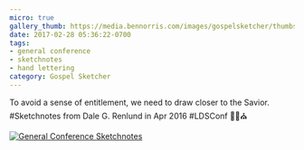 ```yaml
---
micro: true
gallery_thumb: https://media.bennorris.com/images/gospelsketcher/thumbs/apr-16-1-renlund.jpg
date: 2017-02-28 05:36:22-0700
tags:
- general conference
- sketchnotes
- hand lettering
category: Gospel Sketcher
---
```


To avoid a sense of entitlement, we need to draw closer to the Savior. #Sketchnotes from Dale G. Renlund in Apr 2016 #LDSConf ✍🏼⛪️

[![General Conference Sketchnotes](https://media.bennorris.com/images/gospelsketcher/general-conference/apr-2016/apr-16-1-renlund.jpg)](https://media.bennorris.com/images/gospelsketcher/general-conference/apr-2016/apr-16-1-renlund.jpg)
